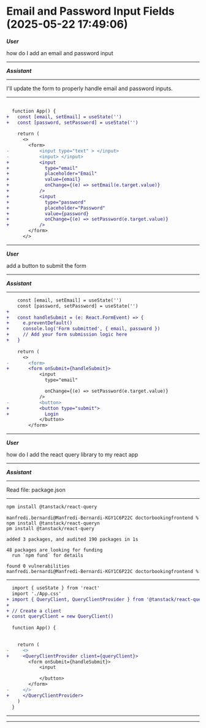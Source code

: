 <!-- Generated by SpecStory -->

# Email and Password Input Fields (2025-05-22 17:49:06)

_**User**_

how do I add an email and password input

---

_**Assistant**_



---

I'll update the form to properly handle email and password inputs.

---

```diff
  
  function App() {
+   const [email, setEmail] = useState('')
+   const [password, setPassword] = useState('')
  
    return (
      <>
        <form>
-           <input type="text" > </input>
-           <input> </input>
+           <input 
+             type="email" 
+             placeholder="Email" 
+             value={email}
+             onChange={(e) => setEmail(e.target.value)}
+           />
+           <input 
+             type="password"
+             placeholder="Password"
+             value={password}
+             onChange={(e) => setPassword(e.target.value)}
+           />
        </form>
      </>
```

---

_**User**_

add a button to submit the form

---

_**Assistant**_



---

```diff
    const [email, setEmail] = useState('')
    const [password, setPassword] = useState('')
+ 
+   const handleSubmit = (e: React.FormEvent) => {
+     e.preventDefault()
+     console.log('Form submitted', { email, password })
+     // Add your form submission logic here
+   }
  
    return (
      <>
-       <form>
+       <form onSubmit={handleSubmit}>
            <input 
              type="email" 
```

```diff
              onChange={(e) => setPassword(e.target.value)}
            />
-           <button>
+           <button type="submit">
+             Login
            </button>
        </form>
```

---

_**User**_

how do I add the react query library to my react app

---

_**Assistant**_



---

Read file: package.json

---

```bash
npm install @tanstack/react-query
```

```
manfredi.bernardi@Manfredi-Bernardi-KGY1C6P22C doctorbookingfrontend % npm install @tanstack/react-queryn
pm install @tanstack/react-query

added 3 packages, and audited 190 packages in 1s

48 packages are looking for funding
  run `npm fund` for details

found 0 vulnerabilities
manfredi.bernardi@Manfredi-Bernardi-KGY1C6P22C doctorbookingfrontend %
```

---

```diff
  import { useState } from 'react'
  import './App.css'
+ import { QueryClient, QueryClientProvider } from '@tanstack/react-query'
+ 
+ // Create a client
+ const queryClient = new QueryClient()
  
  function App() {
```

```diff
  
    return (
-     <>
+     <QueryClientProvider client={queryClient}>
        <form onSubmit={handleSubmit}>
            <input 
```

```diff
            </button>
        </form>
-     </>
+     </QueryClientProvider>
    )
  }
```

---



---

